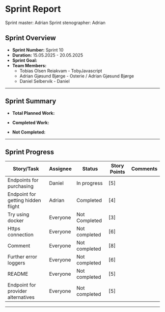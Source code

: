 # **Sprint Report**

Sprint master: Adrian
Sprint stenographer: Adrian

## **Sprint Overview**

- **Sprint Number:** Sprint 10
- **Duration:** 15.05.2025 - 20.05.2025
- **Sprint Goal:** 
- **Team Members:**
  - Tobias Olsen Reiakvam - TobyJavascript
  - Adrian Gjøsund Bjørge - Osterie / Adrian Gjøsund Bjørge
  - Daniel Selbervik - Daniel

---

## **Sprint Summary**

- **Total Planned Work:**

- **Completed Work:**


- **Not Completed:**


---

## **Sprint Progress**

| Story/Task                         | Assignee | Status        | Story Points | Comments |
| ---------------------------------- | -------- | ------------- | ------------ | -------- |
| Endpoints for purchasing           | Daniel   | In progress   | [5]          |          |
| Endpoint for getting hidden flight | Adrian   | Completed     | [4]          |          |
| Try using docker                   | Everyone | Not Completed | [3]          |          |
| Https connection                   | Everyone | Not completed | [6]          |          |
| Comment                            | Everyone | Not completed | [8]          |          |
| Further error loggers              | Everyone | Not completed | [6]          |          |
| README                             | Everyone | Not completed | [5]          |          |
| Endpoint for provider alternatives | Everyone | Not completed | [5]          |          |

---